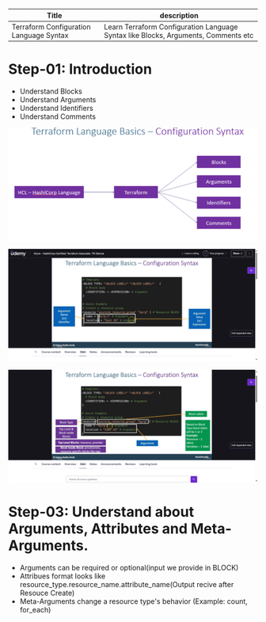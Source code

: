 | Title | description |
|-------|-------------|
|Terraform Configuration Language Syntax|Learn Terraform Configuration Language Syntax like Blocks, Arguments, Comments etc|

# Step-01: Introduction

- Understand Blocks
- Understand Arguments
- Understand Identifiers
- Understand Comments

![tfimageflow](./image/imageflow.png)

![tfimagebasics1](./image/tfimagebasics1.png)

![tfimagebasics2](./image/tfimagebasics2.png)

# Step-03: Understand about Arguments, Attributes and Meta-Arguments.

- Arguments can be required or optional(input we provide in BLOCK)
- Attribues format looks like resource_type.resource_name.attribute_name(Output recive  after Resouce Create)
- Meta-Arguments change a resource type's behavior (Example: count, for_each)
